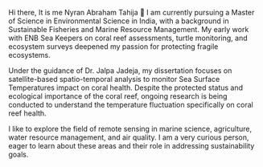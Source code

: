 Hi there, It is me Nyran Abraham Tahija 👋
I am currently pursuing a Master of Science in Environmental Science in India, with a background in Sustainable Fisheries and Marine Resource Management. My early work with ENB Sea Keepers on coral reef assessments, turtle monitoring, and ecosystem surveys deepened my passion for protecting fragile ecosystems. 

Under the guidance of Dr. Jalpa Jadeja, my dissertation focuses on satellite-based spatio-temporal analysis to monitor Sea Surface Temperatures impact on coral health. Despite the protected status and ecological importance of the coral reef, ongoing research is being conducted to understand the temperature fluctuation specifically on coral reef health.

I like to explore the field of remote sensing in marine science, agriculture, water resource management, and air quality. I am a very curious person, eager to learn about these areas and their role in addressing sustainability goals.
